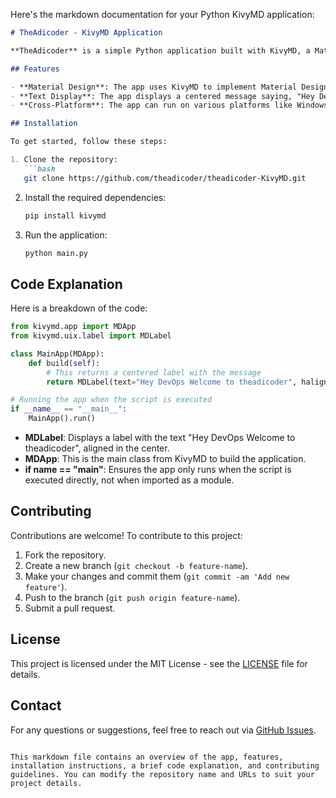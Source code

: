 Here's the markdown documentation for your Python KivyMD application:

```markdown
# TheAdicoder - KivyMD Application

**TheAdicoder** is a simple Python application built with KivyMD, a Material Design framework for Kivy. This app showcases a basic usage of KivyMD components, such as labels, and provides a welcoming message.

## Features

- **Material Design**: The app uses KivyMD to implement Material Design components.
- **Text Display**: The app displays a centered message saying, "Hey DevOps Welcome to theadicoder".
- **Cross-Platform**: The app can run on various platforms like Windows, macOS, Linux, and mobile devices.

## Installation

To get started, follow these steps:

1. Clone the repository:
   ```bash
   git clone https://github.com/theadicoder/theadicoder-KivyMD.git
   ```

2. Install the required dependencies:
   ```bash
   pip install kivymd
   ```

3. Run the application:
   ```bash
   python main.py
   ```

## Code Explanation

Here is a breakdown of the code:

```python
from kivymd.app import MDApp
from kivymd.uix.label import MDLabel

class MainApp(MDApp):
    def build(self):
        # This returns a centered label with the message
        return MDLabel(text="Hey DevOps Welcome to theadicoder", halign="center")

# Running the app when the script is executed
if __name__ == "__main__":
    MainApp().run()
```

- **MDLabel**: Displays a label with the text "Hey DevOps Welcome to theadicoder", aligned in the center.
- **MDApp**: This is the main class from KivyMD to build the application.
- **if __name__ == "__main__"**: Ensures the app only runs when the script is executed directly, not when imported as a module.

## Contributing

Contributions are welcome! To contribute to this project:

1. Fork the repository.
2. Create a new branch (`git checkout -b feature-name`).
3. Make your changes and commit them (`git commit -am 'Add new feature'`).
4. Push to the branch (`git push origin feature-name`).
5. Submit a pull request.

## License

This project is licensed under the MIT License - see the [LICENSE](LICENSE) file for details.

## Contact

For any questions or suggestions, feel free to reach out via [GitHub Issues](https://github.com/theadicoder/theadicoder-KivyMD/issues).
```

This markdown file contains an overview of the app, features, installation instructions, a brief code explanation, and contributing guidelines. You can modify the repository name and URLs to suit your project details.
